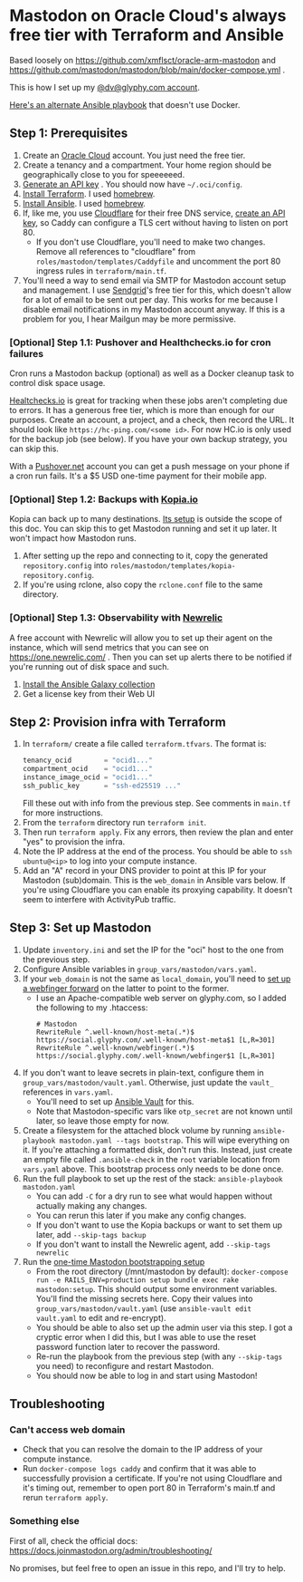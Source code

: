 # Mastodon on Oracle Cloud's always free tier with Terraform and Ansible

Based loosely on https://github.com/xmflsct/oracle-arm-mastodon and https://github.com/mastodon/mastodon/blob/main/docker-compose.yml .

This is how I set up my [@dv@glyphy.com account](https://social.glyphy.com/@dv).

[Here's an alternate Ansible playbook](https://github.com/l3ib/mastodon-ansible) that doesn't use Docker. 

## Step 1: Prerequisites

1. Create an [Oracle Cloud](https://www.oracle.com/cloud/) account. You just need the free tier.
2. Create a tenancy and a compartment. Your home region should be geographically close to you for speeeeeed.
3. [Generate an API key](https://docs.oracle.com/en-us/iaas/Content/API/Concepts/apisigningkey.htm#apisigningkey_topic_How_to_Generate_an_API_Signing_Key_Console)
   . You should now have `~/.oci/config`.
4. [Install Terraform](https://developer.hashicorp.com/terraform/downloads). I used [homebrew](https://brew.sh/).
5. [Install Ansible](https://docs.ansible.com/ansible/latest/installation_guide/installation_distros.html). I
   used [homebrew](https://brew.sh/).
6. If, like me, you use [Cloudflare](https://www.cloudflare.com/) for their free DNS
   service, [create an API key](https://github.com/caddy-dns/cloudflare#authenticating), so Caddy can configure a TLS cert without having to
   listen on port 80.
    * If you don't use Cloudflare, you'll need to make two changes. Remove all references to "cloudflare" from
      `roles/mastodon/templates/Caddyfile` and uncomment the port 80 ingress rules in `terraform/main.tf`.
7. You'll need a way to send email via SMTP for Mastodon account setup and management. I use [Sendgrid](https://sendgrid.com/)'s free
   tier for this, which doesn't allow for a lot of email to be sent out per day. This works for me because I disable email notifications
   in my Mastodon account anyway. If this is a problem for you, I hear Mailgun may be more permissive.

### [Optional] Step 1.1: Pushover and Healthchecks.io for cron failures

Cron runs a Mastodon backup (optional) as well as a Docker cleanup task to control disk space usage.

[Healtchecks.io](https://healthchecks.io/) is great for tracking when these jobs aren't completing due to errors. It has a generous free
tier, which is more than enough for our purposes. Create an account, a project, and a check, then record the URL. It should look like
`https://hc-ping.com/<some id>`. For now HC.io is only used for the backup job (see below). If you have your own backup strategy, you
can skip this.

With a [Pushover.net](https://pushover.net/) account you can get a push message on your phone if a cron run fails. It's a $5 USD
one-time payment for their mobile app.

### [Optional] Step 1.2: Backups with [Kopia.io](https://kopia.io/)

Kopia can back up to many destinations. [Its setup](https://kopia.io/docs/getting-started/) is outside the scope of this doc.
You can skip this to get Mastodon running and set it up later. It won't impact how Mastodon runs.

1. After setting up the repo and connecting to it, copy the generated `repository.config`
   into `roles/mastodon/templates/kopia-repository.config`.
2. If you're using rclone, also copy the `rclone.conf` file to the same directory.

### [Optional] Step 1.3: Observability with [Newrelic](https://newrelic.com/)

A free account with Newrelic will allow you to set up their agent on the instance, which will send metrics that you can see on
https://one.newrelic.com/ . Then you can set up alerts there to be notified if you're running out of disk space and such.

1. [Install the Ansible Galaxy collection](https://galaxy.ansible.com/newrelic/newrelic-infra)
2. Get a license key from their Web UI

## Step 2: Provision infra with Terraform

1. In `terraform/` create a file called `terraform.tfvars`. The format is:
   ```terraform
   tenancy_ocid        = "ocid1..."
   compartment_ocid    = "ocid1..."
   instance_image_ocid = "ocid1..."
   ssh_public_key      = "ssh-ed25519 ..."
   ```
   Fill these out with info from the previous step. See comments in `main.tf` for more instructions.
2. From the `terraform` directory run `terraform init`.
3. Then run `terraform apply`. Fix any errors, then review the plan and enter "yes" to provision the infra.
4. Note the IP address at the end of the process. You should be able to `ssh ubuntu@<ip>` to log into your compute instance.
5. Add an "A" record in your DNS provider to point at this IP for your Mastodon (sub)domain. This is the `web_domain` in Ansible vars
   below. If you're using Cloudflare you can enable its proxying capability. It doesn't seem to interfere with ActivityPub traffic.

## Step 3: Set up Mastodon

1. Update `inventory.ini` and set the IP for the "oci" host to the one from the previous step.
2. Configure Ansible variables in `group_vars/mastodon/vars.yaml`.
3. If your `web_domain` is not the same as `local_domain`, you'll need to [set up a webfinger forward](https://docs.joinmastodon.org/admin/config/#web_domain) on the latter to point to the former.
    * I use an Apache-compatible web server on glyphy.com, so I added the following to my .htaccess:
        ```
        # Mastodon
        RewriteRule ^.well-known/host-meta(.*)$ https://social.glyphy.com/.well-known/host-meta$1 [L,R=301]
        RewriteRule ^.well-known/webfinger(.*)$ https://social.glyphy.com/.well-known/webfinger$1 [L,R=301]
        ```
4. If you don't want to leave secrets in plain-text, configure them in `group_vars/mastodon/vault.yaml`. Otherwise, just update the
   `vault_` references in `vars.yaml`.
    * You'll need to set up [Ansible Vault](https://docs.ansible.com/ansible/latest/user_guide/vault.html) for this.
    * Note that Mastodon-specific vars like `otp_secret` are not known until later, so leave those empty for now.
5. Create a filesystem for the attached block volume by running `ansible-playbook mastodon.yaml --tags bootstrap`. This will wipe
   everything on it. If you're attaching a formatted disk, don't run this. Instead, just create an empty file called `.ansible-check` in
   the `root` variable location from `vars.yaml` above. This bootstrap process only needs to be done once.
6. Run the full playbook to set up the rest of the stack: `ansible-playbook mastodon.yaml`
    * You can add `-C` for a dry run to see what would happen without actually making any changes.
    * You can rerun this later if you make any config changes.
    * If you don't want to use the Kopia backups or want to set them up later, add `--skip-tags backup`
    * If you don't want to install the Newrelic agent, add `--skip-tags newrelic`
7. Run the [one-time Mastodon bootstrapping setup](https://docs.joinmastodon.org/admin/setup/)
    * From the root directory (/mnt/mastodon by default): `docker-compose run -e RAILS_ENV=production setup bundle exec rake
      mastodon:setup`. This should output some environment variables. You'll find the missing secrets here. Copy their values into
      `group_vars/mastodon/vault.yaml` (use `ansible-vault edit vault.yaml` to edit and re-encrypt).
    * You should be able to also set up the admin user via this step. I got a cryptic error when I did this, but I was able to use the
      reset password function later to recover the password.
    * Re-run the playbook from the previous step (with any `--skip-tags` you need) to reconfigure and restart Mastodon.
    * You should now be able to log in and start using Mastodon!

## Troubleshooting

### Can't access web domain

* Check that you can resolve the domain to the IP address of your compute instance.
* Run `docker-compose logs caddy` and confirm that it was able to successfully provision a certificate. If you're not using Cloudflare
  and it's timing out, remember to open port 80 in Terraform's main.tf and rerun `terraform apply`.

### Something else

First of all, check the official docs: https://docs.joinmastodon.org/admin/troubleshooting/

No promises, but feel free to open an issue in this repo, and I'll try to help.
